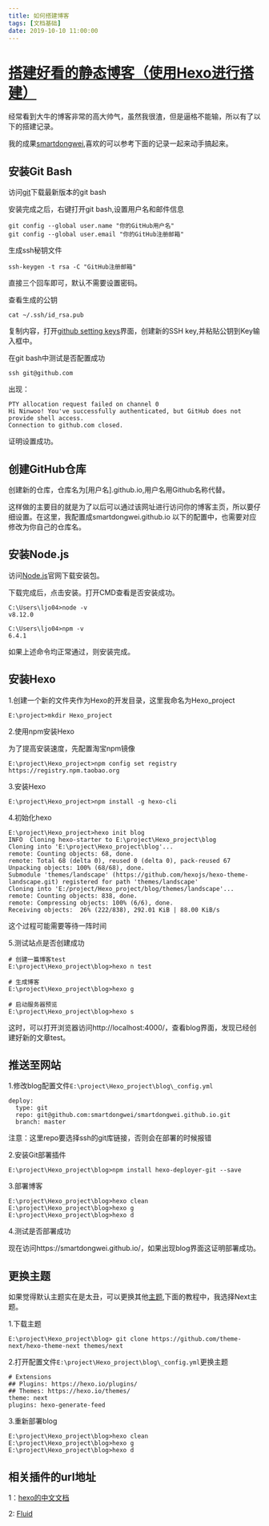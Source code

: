```yaml
---
title: 如何搭建博客
tags: [文档基础]
date: 2019-10-10 11:00:00
---
```




# [搭建好看的静态博客（使用Hexo进行搭建）](https://www.cnblogs.com/NinWoo/p/9649162.html)

经常看到大牛的博客非常的高大帅气，虽然我很渣，但是逼格不能输，所以有了以下的搭建记录。

我的成果[smartdongwei](https://smartdongwei.github.io/),喜欢的可以参考下面的记录一起来动手搞起来。

## 安装Git Bash

访问[git]( https://npm.taobao.org/mirrors/git-for-windows/v2.30.1.windows.1/Git-2.30.1-64-bit.exe)下载最新版本的git bash

安装完成之后，右键打开git bash,设置用户名和邮件信息

```
git config --global user.name "你的GitHub用户名"
git config --global user.email "你的GitHub注册邮箱"
```

生成ssh秘钥文件

```
ssh-keygen -t rsa -C "GitHub注册邮箱"
```

直接三个回车即可，默认不需要设置密码。

查看生成的公钥

```
cat ~/.ssh/id_rsa.pub
```

复制内容，打开[github setting keys](https://github.com/settings/keys)界面，创建新的SSH key,并粘贴公钥到Key输入框中。

在git bash中测试是否配置成功

```
ssh git@github.com
```

出现：

```
PTY allocation request failed on channel 0
Hi Ninwoo! You've successfully authenticated, but GitHub does not provide shell access.
Connection to github.com closed.
```

证明设置成功。

## 创建GitHub仓库

创建新的仓库，仓库名为[用户名].github.io,用户名用Github名称代替。

这样做的主要目的就是为了以后可以通过该网址进行访问你的博客主页，所以要仔细设置。在这里，我配置成smartdongwei.github.io
以下的配置中，也需要对应修改为你自己的仓库名。

## 安装Node.js

访问[Node.js](https://link.zhihu.com/?target=https%3A//nodejs.org/en/download/)官网下载安装包。

下载完成后，点击安装。打开CMD查看是否安装成功。

```
C:\Users\ljo04>node -v
v8.12.0

C:\Users\ljo04>npm -v
6.4.1
```

如果上述命令均正常通过，则安装完成。

## 

## 安装Hexo

1.创建一个新的文件夹作为Hexo的开发目录，这里我命名为Hexo_project

```
E:\project>mkdir Hexo_project
```

2.使用npm安装Hexo

为了提高安装速度，先配置淘宝npm镜像

```
E:\project\Hexo_project>npm config set registry https://registry.npm.taobao.org
```

3.安装Hexo

```
E:\project\Hexo_project>npm install -g hexo-cli
```

4.初始化hexo

```
E:\project\Hexo_project>hexo init blog
INFO  Cloning hexo-starter to E:\project\Hexo_project\blog
Cloning into 'E:\project\Hexo_project\blog'...
remote: Counting objects: 68, done.
remote: Total 68 (delta 0), reused 0 (delta 0), pack-reused 67
Unpacking objects: 100% (68/68), done.
Submodule 'themes/landscape' (https://github.com/hexojs/hexo-theme-landscape.git) registered for path 'themes/landscape'
Cloning into 'E:/project/Hexo_project/blog/themes/landscape'...
remote: Counting objects: 838, done.
remote: Compressing objects: 100% (6/6), done.
Receiving objects:  26% (222/838), 292.01 KiB | 88.00 KiB/s
```

这个过程可能需要等待一阵时间

5.测试站点是否创建成功

```
# 创建一篇博客test
E:\project\Hexo_project\blog>hexo n test

# 生成博客
E:\project\Hexo_project\blog>hexo g

# 启动服务器预览
E:\project\Hexo_project\blog>hexo s
```

这时，可以打开浏览器访问http://localhost:4000/，查看blog界面，发现已经创建好新的文章test。

## 推送至网站

1.修改blog配置文件`E:\project\Hexo_project\blog\_config.yml`

```
deploy:
  type: git
  repo: git@github.com:smartdongwei/smartdongwei.github.io.git
  branch: master
```

> 

注意：这里repo要选择ssh的git库链接，否则会在部署的时候报错

2.安装Git部署插件

```
E:\project\Hexo_project\blog>npm install hexo-deployer-git --save
```

3.部署博客

```
E:\project\Hexo_project\blog>hexo clean
E:\project\Hexo_project\blog>hexo g
E:\project\Hexo_project\blog>hexo d
```

4.测试是否部署成功

现在访问https://smartdongwei.github.io/，如果出现blog界面这证明部署成功。

## 更换主题

如果觉得默认主题实在是太丑，可以更换其他[主题](https://hexo.io/themes/),下面的教程中，我选择Next主题。

1.下载主题

```
E:\project\Hexo_project\blog> git clone https://github.com/theme-next/hexo-theme-next themes/next
```

2.打开配置文件`E:\project\Hexo_project\blog\_config.yml`更换主题

```
# Extensions
## Plugins: https://hexo.io/plugins/
## Themes: https://hexo.io/themes/
theme: next
plugins: hexo-generate-feed
```

3.重新部署blog

```
E:\project\Hexo_project\blog>hexo clean
E:\project\Hexo_project\blog>hexo g
E:\project\Hexo_project\blog>hexo d
```



## 相关插件的url地址

1：[hexo的中文文档](https://hexo.io/zh-cn/docs/)

2:   [Fluid](https://hexo.fluid-dev.com/docs/)










